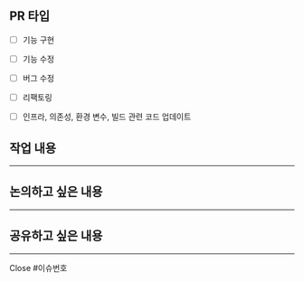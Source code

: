 ## PR 타입
- [ ] 기능 구현
- [ ] 기능 수정
- [ ] 버그 수정
- [ ] 리팩토링
- [ ] 인프라, 의존성, 환경 변수, 빌드 관련 코드 업데이트


## 작업 내용

---
<!-- 작업한 내용을 설명해주세요 -->


## 논의하고 싶은 내용

---
<!-- 팀원들과 해당 작업에서 논의하고 싶은 내용을 작성해주세요. -->


## 공유하고 싶은 내용

---
<!-- 추가로 공유하고 싶은 부분이나, 알아두면 좋을 점들을 작성해주세요 -->


Close #이슈번호